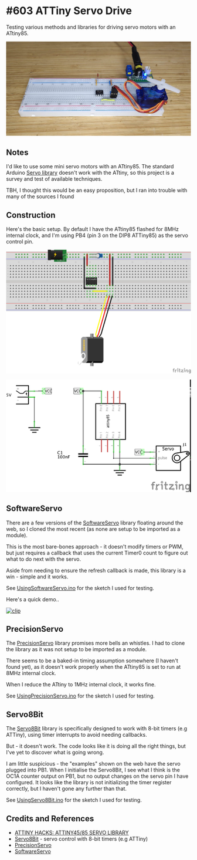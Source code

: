 # #603 ATTiny Servo Drive

Testing various methods and libraries for driving servo motors with an ATtiny85.

![Build](./assets/ATTinyServo_build.jpg?raw=true)

## Notes

I'd like to use some mini servo motors with an ATtiny85.
The standard Arduino
[Servo library](https://www.arduino.cc/reference/en/libraries/servo/)
doesn't work with the ATtiny, so this project is a survey and test of available techniques.

TBH, I thought this would be an easy proposition, but I ran into trouble with many of the sources I found

## Construction

Here's the basic setup. By default I have the ATtiny85 flashed for 8MHz internal clock,
and I'm using PB4 (pin 3 on the DIP8 ATTiny85) as the servo control pin.

![Breadboard](./assets/ATTinyServo_bb.jpg?raw=true)

![Schematic](./assets/ATTinyServo_schematic.jpg?raw=true)

## SoftwareServo

There are a few versions of the [SoftwareServo](https://github.com/ttseng/SoftwareServo) library floating around the web,
so I cloned the most recent (as none are setup to be imported as a module).

This is the most bare-bones approach - it doesn't modify timers or PWM, but just requires a callback that uses the
current Timer0 count to figure out what to do next with the servo.

Aside from needing to ensure the refresh callback is made, this library is a win - simple and it works.

See [UsingSoftwareServo.ino](./UsingSoftwareServo/UsingSoftwareServo.ino) for the sketch I used for testing.

Here's a quick demo..

[![clip](https://img.youtube.com/vi/Q-Hs6pHNgcE/0.jpg)](https://www.youtube.com/watch?v=Q-Hs6pHNgcE)

## PrecisionServo

The [PrecisionServo](https://github.com/ElizabethTeaches/PrecisionServo) library promises more bells an whistles.
I had to clone the library as it was not setup to be imported as a module.

There seems to be a baked-in timing assumption somewhere (I haven't found yet), as it doesn't work properly when
the ATtiny85 is set to run at 8MHz internal clock.

When I reduce the ATtiny to 1MHz internal clock, it works fine.

See [UsingPrecisionServo.ino](./UsingPrecisionServo/UsingPrecisionServo.ino) for the sketch I used for testing.

## Servo8Bit

The [Servo8Bit](https://github.com/fri000/Servo8Bit) library is specifically designed to work with 8-bit timers (e.g ATTiny),
using timer interrupts to avoid needing callbacks.

But - it doesn't work. The code looks like it is doing all the right things, but I've yet to discover what is going wrong.

I am little suspicious - the "examples" shown on the web have the servo plugged into PB1.
When I initialise the Servo8Bit, I see what I think is the OC1A counter output on PB1, but no output changes on the servo pin I have configured.
It looks like the library is not initializing the timer register correctly, but I haven't gone any further than that.

See [UsingServo8Bit.ino](./UsingServo8Bit/UsingServo8Bit.ino) for the sketch I used for testing.

## Credits and References

* [ATTINY HACKS: ATTINY45/85 SERVO LIBRARY](https://hackaday.com/2011/09/25/attiny-hacks-attiny4585-servo-library/)
* [Servo8Bit](https://github.com/fri000/Servo8Bit) - servo control with 8-bit timers (e.g ATTiny)
* [PrecisionServo](https://github.com/ElizabethTeaches/PrecisionServo)
* [SoftwareServo](https://github.com/ttseng/SoftwareServo)
